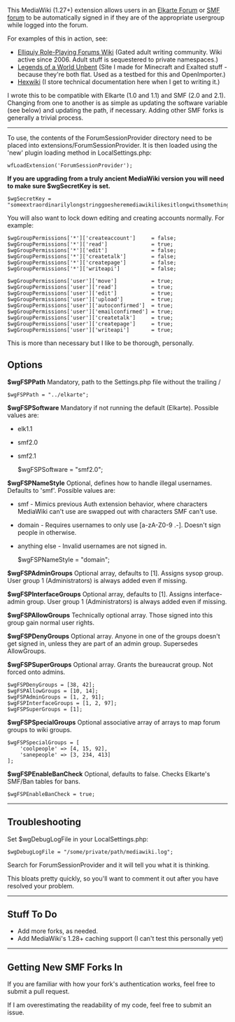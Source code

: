 This MediaWiki (1.27+) extension allows users in an [Elkarte Forum](https://www.elkarte.net/) or [SMF forum](https://www.simplemachines.org/) to be automatically signed in if they are of the appropriate usergroup while logged into the forum.

For examples of this in action, see:

* [Elliquiy Role-Playing Forums Wiki](https://elliquiy.com/wiki/Welcome_to_Elluiki) (Gated adult writing community. Wiki active since 2006. Adult stuff is sequestered to private namespaces.)
* [Legends of a World Unbent](https://worldunbent.com/) (Site I made for Minecraft and Exalted stuff - because they're both flat. Used as a testbed for this and OpenImporter.)
* [Hexwiki](https://hexwiki.com/) (I store technical documentation here when I get to writing it.)

I wrote this to be compatible with Elkarte (1.0 and 1.1) and SMF (2.0 and 2.1). Changing from one to another is as simple as updating the software variable (see below) and updating the path, if necessary. Adding other SMF forks is generally a trivial process.

 ----
To use, the contents of the ForumSessionProvider directory need to be placed into extensions/ForumSessionProvider. It is then loaded using the 'new' plugin loading method in LocalSettings.php:

    wfLoadExtension('ForumSessionProvider');
    
**If you are upgrading from a truly ancient MediaWiki version you will need to make sure $wgSecretKey is set.**
    
    $wgSecretKey = "someextraordinarilylongstringgoesheremediawikilikesitlongwithsomethingsomething"
    
You will also want to lock down editing and creating accounts normally. For example:

    $wgGroupPermissions['*']['createaccount']     = false;
    $wgGroupPermissions['*']['read']              = true;
    $wgGroupPermissions['*']['edit']              = false;
    $wgGroupPermissions['*']['createtalk']        = false;
    $wgGroupPermissions['*']['createpage']        = false;
    $wgGroupPermissions['*']['writeapi']          = false;
    
    $wgGroupPermissions['user']['move']           = true;
    $wgGroupPermissions['user']['read']           = true;
    $wgGroupPermissions['user']['edit']           = true;
    $wgGroupPermissions['user']['upload']         = true;
    $wgGroupPermissions['user']['autoconfirmed']  = true;
    $wgGroupPermissions['user']['emailconfirmed'] = true;
    $wgGroupPermissions['user']['createtalk']     = true;
    $wgGroupPermissions['user']['createpage']     = true;
    $wgGroupPermissions['user']['writeapi']       = true;
    
This is more than necessary but I like to be thorough, personally.

Options
-------

**$wgFSPPath** Mandatory, path to the Settings.php file without the trailing /

    $wgFSPPath = "../elkarte";
    
**$wgFSPSoftware** Mandatory if not running the default (Elkarte). Possible values are:
 
* elk1.1
* smf2.0
* smf2.1


    $wgFSPSoftware = "smf2.0";

**$wgFSPNameStyle** Optional, defines how to handle illegal usernames. Defaults to 'smf'. Possible values are:

* smf - Mimics previous Auth extension behavior, where characters MediaWiki can't use are swapped out with characters SMF can't use.
* domain - Requires usernames to only use \[a-zA-Z0-9 .-\]. Doesn't sign people in otherwise.
* anything else - Invalid usernames are not signed in.


    $wgFSPNameStyle = "domain";

**$wgFSPAdminGroups** Optional array, defaults to \[1\]. Assigns sysop group. User group 1 (Administrators) is always added even if missing.

**$wgFSPInterfaceGroups** Optional array, defaults to \[1\]. Assigns interface-admin group. User group 1 (Administrators) is always added even if missing.

**$wgFSPAllowGroups** Technically optional array. Those signed into this group gain normal user rights.

**$wgFSPDenyGroups** Optional array. Anyone in one of the groups doesn't get signed in, unless they are part of an admin group. Supersedes AllowGroups.

**$wgFSPSuperGroups** Optional array. Grants the bureaucrat group. Not forced onto admins.

    $wgFSPDenyGroups = [38, 42];
    $wgFSPAllowGroups = [10, 14];
    $wgFSPAdminGroups = [1, 2, 91];
    $wgFSPInterfaceGroups = [1, 2, 97];
    $wgFSPSuperGroups = [1];
    
**$wgFSPSpecialGroups** Optional associative array of arrays to map forum groups to wiki groups.

    $wgFSPSpecialGroups = [
        'coolpeople' => [4, 15, 92], 
        'sanepeople' => [3, 234, 413]
    ];
    
**$wgFSPEnableBanCheck** Optional, defaults to false. Checks Elkarte's SMF/Ban tables for bans.

    $wgFSPEnableBanCheck = true;

----
Troubleshooting
---------------

Set $wgDebugLogFile in your LocalSettings.php:

    $wgDebugLogFile = "/some/private/path/mediawiki.log";
    
Search for ForumSessionProvider and it will tell you what it is thinking.

This bloats pretty quickly, so you'll want to comment it out after you have resolved your problem.

----
Stuff To Do
----------------------------------------
* Add more forks, as needed.
* Add MediaWiki's 1.28+ caching support (I can't test this personally yet)

----
Getting New SMF Forks In
------------------------
If you are familiar with how your fork's authentication works, feel free to submit a pull request. 

If I am overestimating the readability of my code, feel free to submit an issue.
